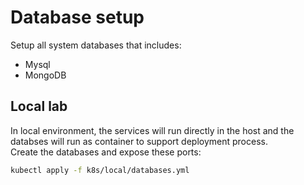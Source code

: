 # Database setup
Setup all system databases that includes:  
- Mysql
- MongoDB
## Local lab
In local environment, the services will run directly in the host and the databses will run as container to support deployment process.  
Create the databases and expose these ports:
```sh
kubectl apply -f k8s/local/databases.yml
```
